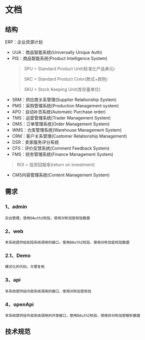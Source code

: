 # 文档

## 结构

ERP：企业资源计划
* UUA：商品智能系统(Universally Unique Auth)
* PIS：商品智能系统(Product Intelligence System)
  > SPU = Standard Product Unit(标准化产品单元)
  > 
  > SKC = Standard Product Color(款式+颜色)
  > 
  > SKU = Stock Keeping Unit(库存量单位)
* SRM：供应商关系管理(Supplier Relationship System)
* PMS：采购管理系统(Production Management system)
* APO：自动补货系统(Automatic Purchase order)
* TMS：运营管理系统(Trader Management System)
* OMS：订单管理系统(Order Management System)
* WMS：仓库管理系统(Warehouse Management System)
* CRM：客户关系管理(Customer Relationship Management)
* DSR：卖家服务评分系统
* CFS：评价反馈系统(Comment Feedback System)
* FMS：财务管理系统(Finance Management System)
> ROI = 投资回报率(return on investment)
* CMS内容管理系统(Content Management System)

## 需求

### 1、admin
```tip
后台管理，使用OAuth2校验，使用对称加密校验数据
```

### 2、web
```tip
本系统提供给前段系统调用的接口，使用OAuth2校验，使用对称加密校验数据
```

### 2.1、Demo
```tip
模式化的代码，方便复制
```

### 3、api
```tip
本系统提供给内部系统调用的接口，使用对称加密校验
```

### 4、openApi
```tip
本系统提供给外部系统调用的开放接口，使用OAuth2校验，使用非对称加密解析数据
```



## 技术规范
